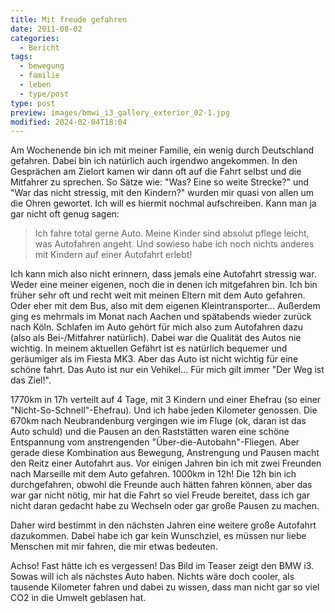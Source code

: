 ```yaml
---
title: Mit freude gefahren
date: 2011-08-02
categories:
  - Bericht
tags:
  - bewegung
  - familie
  - leben
  - type/post
type: post
preview: images/bmwi_i3_gallery_exterior_02-1.jpg
modified: 2024-02-04T18:04
---
```


Am Wochenende bin ich mit meiner Familie, ein wenig durch Deutschland gefahren. Dabei bin ich natürlich auch irgendwo angekommen. In den Gesprächen am Zielort kamen wir dann oft auf die Fahrt selbst und die Mitfahrer zu sprechen. So Sätze wie: "Was? Eine so weite Strecke?" und "War das nicht stressig, mit den Kindern?" wurden mir quasi von allen um die Ohren gewortet. Ich will es hiermit nochmal aufschreiben. Kann man ja gar nicht oft genug sagen:

> Ich fahre total gerne Auto.
> Meine Kinder sind absolut pflege leicht, was Autofahren angeht.
> Und sowieso habe ich noch nichts anderes mit Kindern auf einer Autofahrt erlebt!

Ich kann mich also nicht erinnern, dass jemals eine Autofahrt stressig war. Weder eine meiner eigenen, noch die in denen ich mitgefahren bin. Ich bin früher sehr oft und recht weit mit meinen Eltern mit dem Auto gefahren. Oder eher mit dem Bus, also mit dem eigenen Kleintransporter... Außerdem ging es mehrmals im Monat nach Aachen und spätabends wieder zurück nach Köln. Schlafen im Auto gehört für mich also zum Autofahren dazu (also als Bei-/Mitfahrer natürlich). Dabei war die Qualität des Autos nie wichtig. In meinem aktuellen Gefährt ist es natürlich bequemer und geräumiger als im Fiesta MK3. Aber das Auto ist nicht wichtig für eine schöne fahrt. Das Auto ist nur ein Vehikel... Für mich gilt immer "Der Weg ist das Ziel!".

1770km in 17h verteilt auf 4 Tage, mit 3 Kindern und einer Ehefrau (so einer "Nicht-So-Schnell"-Ehefrau). Und ich habe jeden Kilometer genossen. Die 670km nach Neubrandenburg vergingen wie im Fluge (ok, daran ist das Auto schuld) und die Pausen an den Raststätten waren eine schöne Entspannung vom anstrengenden "Über-die-Autobahn"-Fliegen. Aber gerade diese Kombination aus Bewegung, Anstrengung und Pausen macht den Reitz einer Autofahrt aus. Vor einigen Jahren bin ich mit zwei Freunden nach Marseille mit dem Auto gefahren. 1000km in 12h! Die 12h bin ich durchgefahren, obwohl die Freunde auch hätten fahren können, aber das war gar nicht nötig, mir hat die Fahrt so viel Freude bereitet, dass ich gar nicht daran gedacht habe zu Wechseln oder gar große Pausen zu machen.

Daher wird bestimmt in den nächsten Jahren eine weitere große Autofahrt dazukommen. Dabei habe ich gar kein Wunschziel, es müssen nur liebe Menschen mit mir fahren, die mir etwas bedeuten.

Achso! Fast hätte ich es vergessen! Das Bild im Teaser zeigt den BMW i3. Sowas will ich als nächstes Auto haben. Nichts wäre doch cooler, als tausende Kilometer fahren und dabei zu wissen, dass man nicht gar so viel CO2 in die Umwelt geblasen hat.
